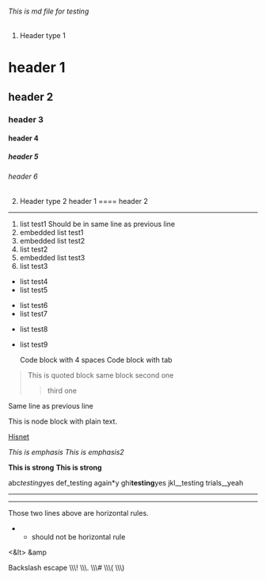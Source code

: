 ###### This is md file for testing

1. Header type 1
# header 1
## header 2
### header 3
#### header 4
##### header 5
###### header 6

2. Header type 2
header 1
====
header 2
-----

1. list test1
Should be in same line as previous line
 1. embedded list test1
 2. embedded list test2
2. list test2
 1. embedded list test3
3. list test3
+ list test4
+ list test5
* list test6
* list test7
- list test8
- list test9


    Code block with 4 spaces
	Code block with tab

> This is quoted block
same block
> second one
>> third one


Same line as previous line

This is node block with plain text.



<a href = "hisnet.handong.edu">Hisnet</a>

*This is emphasis*
_This is emphasis2_

**This is strong**
__This is strong__

abc*testing*yes
def_testing again*y
ghi**testing**yes
jkl__testing trials__yeah


** ** **
* * * * *
Those two lines above are horizontal rules.

* * should not be horizontal rule

<&lt>
&amp

Backslash escape
\\\\\\!
\\\\\\. \\\\\\#
\\\\\\( \\\\\\)